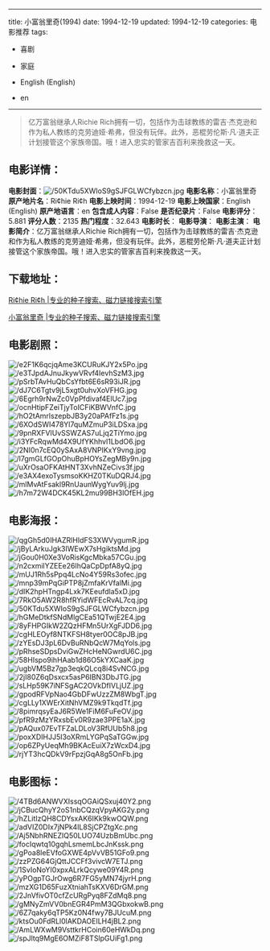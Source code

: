 
---
title: 小富翁里奇(1994)
date: 1994-12-19
updated: 1994-12-19
categories: 电影推荐
tags:
- 喜剧
- 家庭

- English (English)
- en
---


> 亿万富翁继承人Richie Rich拥有一切，包括作为击球教练的雷吉·杰克逊和作为私人教练的克劳迪娅·希弗，但没有玩伴。此外，恶棍劳伦斯·凡·道夫正计划接管这个家族帝国。哦！进入忠实的管家吉百利来挽救这一天。

## **电影详情**：

**电影封面**：<img src="https://image.tmdb.org/t/p/w200/50KTdu5XWIoS9gSJFGLWCfybzcn.jpg" alt="/50KTdu5XWIoS9gSJFGLWCfybzcn.jpg" title="/50KTdu5XWIoS9gSJFGLWCfybzcn.jpg">
**电影名称**：小富翁里奇
**原产地片名**：Ri¢hie Ri¢h
**电影上映时间**：1994-12-19
**电影上映国家**：English (English)
**原产地语言**：en
**包含成人内容**：False
**是否纪录片**：False
**电影评分**：5.881
**评分人数**：2135
**热门程度**：32.643
**电影时长**：
**电影导演**：
**电影主演**：
**电影简介**：亿万富翁继承人Richie Rich拥有一切，包括作为击球教练的雷吉·杰克逊和作为私人教练的克劳迪娅·希弗，但没有玩伴。此外，恶棍劳伦斯·凡·道夫正计划接管这个家族帝国。哦！进入忠实的管家吉百利来挽救这一天。

## **下载地址**：
[Ri¢hie Ri¢h |专业的种子搜索、磁力链接搜索引擎](https://movie.amd794.com:2083/?search=Ri%C2%A2hie%20Ri%C2%A2h&ordering=&mode=match_phrase&page_size=10&page=1)

[小富翁里奇 |专业的种子搜索、磁力链接搜索引擎](https://movie.amd794.com:2083/?search=%E5%B0%8F%E5%AF%8C%E7%BF%81%E9%87%8C%E5%A5%87&ordering=&mode=match_phrase&page_size=10&page=1)
 

## **电影剧照**：
<img src="https://image.tmdb.org/t/p/original/e2F1K6qcjqAme3KCURuKJY2x5Po.jpg" alt="/e2F1K6qcjqAme3KCURuKJY2x5Po.jpg" title="/e2F1K6qcjqAme3KCURuKJY2x5Po.jpg"><img src="https://image.tmdb.org/t/p/original/e3TJpdAJnuJkywVRvf4IevhSzM3.jpg" alt="/e3TJpdAJnuJkywVRvf4IevhSzM3.jpg" title="/e3TJpdAJnuJkywVRvf4IevhSzM3.jpg"><img src="https://image.tmdb.org/t/p/original/pSrbTAvHuQbCsYfbt6E6sR93iJR.jpg" alt="/pSrbTAvHuQbCsYfbt6E6sR93iJR.jpg" title="/pSrbTAvHuQbCsYfbt6E6sR93iJR.jpg"><img src="https://image.tmdb.org/t/p/original/dJ7C6Tgtv9jL5xgt0uhvXoVFHG.jpg" alt="/dJ7C6Tgtv9jL5xgt0uhvXoVFHG.jpg" title="/dJ7C6Tgtv9jL5xgt0uhvXoVFHG.jpg"><img src="https://image.tmdb.org/t/p/original/6Egrh9rNwZc0VpPfdivaf4ElUc7.jpg" alt="/6Egrh9rNwZc0VpPfdivaf4ElUc7.jpg" title="/6Egrh9rNwZc0VpPfdivaf4ElUc7.jpg"><img src="https://image.tmdb.org/t/p/original/ocnHtipFZeiTjyToICFiKBWVnfC.jpg" alt="/ocnHtipFZeiTjyToICFiKBWVnfC.jpg" title="/ocnHtipFZeiTjyToICFiKBWVnfC.jpg"><img src="https://image.tmdb.org/t/p/original/hO2tAmrlszepbJB3y20aPAfFz1s.jpg" alt="/hO2tAmrlszepbJB3y20aPAfFz1s.jpg" title="/hO2tAmrlszepbJB3y20aPAfFz1s.jpg"><img src="https://image.tmdb.org/t/p/original/6XOdSWI478Yl7quMZmuP3iLDSxa.jpg" alt="/6XOdSWI478Yl7quMZmuP3iLDSxa.jpg" title="/6XOdSWI478Yl7quMZmuP3iLDSxa.jpg"><img src="https://image.tmdb.org/t/p/original/9pnRXFVIUvSSWZAS7uLjq2TiYmo.jpg" alt="/9pnRXFVIUvSSWZAS7uLjq2TiYmo.jpg" title="/9pnRXFVIUvSSWZAS7uLjq2TiYmo.jpg"><img src="https://image.tmdb.org/t/p/original/i3YFcRqwMd4X9UfYKhhvl1LbdO6.jpg" alt="/i3YFcRqwMd4X9UfYKhhvl1LbdO6.jpg" title="/i3YFcRqwMd4X9UfYKhhvl1LbdO6.jpg"><img src="https://image.tmdb.org/t/p/original/2NI0n7cEQ0ySAxA8VNPlKxY9vng.jpg" alt="/2NI0n7cEQ0ySAxA8VNPlKxY9vng.jpg" title="/2NI0n7cEQ0ySAxA8VNPlKxY9vng.jpg"><img src="https://image.tmdb.org/t/p/original/l7gmGLfGOpOhuBpHOYsZegMBy9n.jpg" alt="/l7gmGLfGOpOhuBpHOYsZegMBy9n.jpg" title="/l7gmGLfGOpOhuBpHOYsZegMBy9n.jpg"><img src="https://image.tmdb.org/t/p/original/uXrOsaOFKAtHNT3XvhNZeCivs3f.jpg" alt="/uXrOsaOFKAtHNT3XvhNZeCivs3f.jpg" title="/uXrOsaOFKAtHNT3XvhNZeCivs3f.jpg"><img src="https://image.tmdb.org/t/p/original/e3AX4exoTysmsoKKHZ0TKuDQRJ4.jpg" alt="/e3AX4exoTysmsoKKHZ0TKuDQRJ4.jpg" title="/e3AX4exoTysmsoKKHZ0TKuDQRJ4.jpg"><img src="https://image.tmdb.org/t/p/original/mlMvAtFsakl9RnUaunWygYuv9lj.jpg" alt="/mlMvAtFsakl9RnUaunWygYuv9lj.jpg" title="/mlMvAtFsakl9RnUaunWygYuv9lj.jpg"><img src="https://image.tmdb.org/t/p/original/h7m72W4DCK45KL2mu99BH3lOfEH.jpg" alt="/h7m72W4DCK45KL2mu99BH3lOfEH.jpg" title="/h7m72W4DCK45KL2mu99BH3lOfEH.jpg">

## **电影海报**：
<img src="https://image.tmdb.org/t/p/original/qgGh5d0IHAZRlHIdFS3XWVygumR.jpg" alt="/qgGh5d0IHAZRlHIdFS3XWVygumR.jpg" title="/qgGh5d0IHAZRlHIdFS3XWVygumR.jpg"><img src="https://image.tmdb.org/t/p/original/jByLArkuJgk3IWEwX7sHgiktsMd.jpg" alt="/jByLArkuJgk3IWEwX7sHgiktsMd.jpg" title="/jByLArkuJgk3IWEwX7sHgiktsMd.jpg"><img src="https://image.tmdb.org/t/p/original/jGou0H0Xe3VoRisKgcMbka57CGu.jpg" alt="/jGou0H0Xe3VoRisKgcMbka57CGu.jpg" title="/jGou0H0Xe3VoRisKgcMbka57CGu.jpg"><img src="https://image.tmdb.org/t/p/original/n2cxmilYZEEe26lhQaCpDpfA8yQ.jpg" alt="/n2cxmilYZEEe26lhQaCpDpfA8yQ.jpg" title="/n2cxmilYZEEe26lhQaCpDpfA8yQ.jpg"><img src="https://image.tmdb.org/t/p/original/mUJ1Rh5sPpq4LcNo4Y59Rs3ofec.jpg" alt="/mUJ1Rh5sPpq4LcNo4Y59Rs3ofec.jpg" title="/mUJ1Rh5sPpq4LcNo4Y59Rs3ofec.jpg"><img src="https://image.tmdb.org/t/p/original/mnp39mPqGiPTP8jZmfaKrVfalMi.jpg" alt="/mnp39mPqGiPTP8jZmfaKrVfalMi.jpg" title="/mnp39mPqGiPTP8jZmfaKrVfalMi.jpg"><img src="https://image.tmdb.org/t/p/original/dIK2hpHTngp4Lxk7KEeufdla5xD.jpg" alt="/dIK2hpHTngp4Lxk7KEeufdla5xD.jpg" title="/dIK2hpHTngp4Lxk7KEeufdla5xD.jpg"><img src="https://image.tmdb.org/t/p/original/7RkO5AW2R8hfRYidWFEcRvAL7cq.jpg" alt="/7RkO5AW2R8hfRYidWFEcRvAL7cq.jpg" title="/7RkO5AW2R8hfRYidWFEcRvAL7cq.jpg"><img src="https://image.tmdb.org/t/p/original/50KTdu5XWIoS9gSJFGLWCfybzcn.jpg" alt="/50KTdu5XWIoS9gSJFGLWCfybzcn.jpg" title="/50KTdu5XWIoS9gSJFGLWCfybzcn.jpg"><img src="https://image.tmdb.org/t/p/original/hGMeDtkfSNdMlgCEa51QTwjE2E4.jpg" alt="/hGMeDtkfSNdMlgCEa51QTwjE2E4.jpg" title="/hGMeDtkfSNdMlgCEa51QTwjE2E4.jpg"><img src="https://image.tmdb.org/t/p/original/8yFHPGIkW2ZQzHFMn5UrXgFJDD6.jpg" alt="/8yFHPGIkW2ZQzHFMn5UrXgFJDD6.jpg" title="/8yFHPGIkW2ZQzHFMn5UrXgFJDD6.jpg"><img src="https://image.tmdb.org/t/p/original/cgHLEOyf8NTKFSH8tyer0OC8pJB.jpg" alt="/cgHLEOyf8NTKFSH8tyer0OC8pJB.jpg" title="/cgHLEOyf8NTKFSH8tyer0OC8pJB.jpg"><img src="https://image.tmdb.org/t/p/original/zYEsDJ3pL6DvBuRNbQcW7MqYols.jpg" alt="/zYEsDJ3pL6DvBuRNbQcW7MqYols.jpg" title="/zYEsDJ3pL6DvBuRNbQcW7MqYols.jpg"><img src="https://image.tmdb.org/t/p/original/pRhseSDpsDviGwZHcHeNGwrdU6C.jpg" alt="/pRhseSDpsDviGwZHcHeNGwrdU6C.jpg" title="/pRhseSDpsDviGwZHcHeNGwrdU6C.jpg"><img src="https://image.tmdb.org/t/p/original/58HIspo9ihHAab1d86O5kYXCaaK.jpg" alt="/58HIspo9ihHAab1d86O5kYXCaaK.jpg" title="/58HIspo9ihHAab1d86O5kYXCaaK.jpg"><img src="https://image.tmdb.org/t/p/original/ugbVM5Bz7gp3eqkQLcq8i4SvNCG.jpg" alt="/ugbVM5Bz7gp3eqkQLcq8i4SvNCG.jpg" title="/ugbVM5Bz7gp3eqkQLcq8i4SvNCG.jpg"><img src="https://image.tmdb.org/t/p/original/2jI80Z6qDsxcx5asP6IBN3DbJTG.jpg" alt="/2jI80Z6qDsxcx5asP6IBN3DbJTG.jpg" title="/2jI80Z6qDsxcx5asP6IBN3DbJTG.jpg"><img src="https://image.tmdb.org/t/p/original/sLHp59K7iNFSgAC2OVkDfIVLjUZ.jpg" alt="/sLHp59K7iNFSgAC2OVkDfIVLjUZ.jpg" title="/sLHp59K7iNFSgAC2OVkDfIVLjUZ.jpg"><img src="https://image.tmdb.org/t/p/original/gpodRFVpNao4GbDFwUzzZM8WbgT.jpg" alt="/gpodRFVpNao4GbDFwUzzZM8WbgT.jpg" title="/gpodRFVpNao4GbDFwUzzZM8WbgT.jpg"><img src="https://image.tmdb.org/t/p/original/cgLLy1XWErXitNhVMZ9k9TkqdTf.jpg" alt="/cgLLy1XWErXitNhVMZ9k9TkqdTf.jpg" title="/cgLLy1XWErXitNhVMZ9k9TkqdTf.jpg"><img src="https://image.tmdb.org/t/p/original/8pimrqsyEaJ6R5We1FiM6FuFeOV.jpg" alt="/8pimrqsyEaJ6R5We1FiM6FuFeOV.jpg" title="/8pimrqsyEaJ6R5We1FiM6FuFeOV.jpg"><img src="https://image.tmdb.org/t/p/original/pfR9zMzYRxsbEv0R9zae3PPE1aX.jpg" alt="/pfR9zMzYRxsbEv0R9zae3PPE1aX.jpg" title="/pfR9zMzYRxsbEv0R9zae3PPE1aX.jpg"><img src="https://image.tmdb.org/t/p/original/pAQux07EvTFZaLDLoV3RfUUb5h8.jpg" alt="/pAQux07EvTFZaLDLoV3RfUUb5h8.jpg" title="/pAQux07EvTFZaLDLoV3RfUUb5h8.jpg"><img src="https://image.tmdb.org/t/p/original/poxXDIHJJ5I3oXRmLYGPqSaTGGw.jpg" alt="/poxXDIHJJ5I3oXRmLYGPqSaTGGw.jpg" title="/poxXDIHJJ5I3oXRmLYGPqSaTGGw.jpg"><img src="https://image.tmdb.org/t/p/original/op6ZPyUeqMh9BKAcEuiX7zWcxD4.jpg" alt="/op6ZPyUeqMh9BKAcEuiX7zWcxD4.jpg" title="/op6ZPyUeqMh9BKAcEuiX7zWcxD4.jpg"><img src="https://image.tmdb.org/t/p/original/rjYT3hcQDkV9rFpzjGqA8g5OnFb.jpg" alt="/rjYT3hcQDkV9rFpzjGqA8g5OnFb.jpg" title="/rjYT3hcQDkV9rFpzjGqA8g5OnFb.jpg">

## **电影图标**：
<img src="https://image.tmdb.org/t/p/original/4TBd6ANWVXIssqOGAiQSxuj40Y2.png" alt="/4TBd6ANWVXIssqOGAiQSxuj40Y2.png" title="/4TBd6ANWVXIssqOGAiQSxuj40Y2.png"><img src="https://image.tmdb.org/t/p/original/jCBucQhyY2oS1nbCQzqVpyAKG2y.png" alt="/jCBucQhyY2oS1nbCQzqVpyAKG2y.png" title="/jCBucQhyY2oS1nbCQzqVpyAKG2y.png"><img src="https://image.tmdb.org/t/p/original/hZLitIzQH8CDYsxAK6IKk9kwOQW.png" alt="/hZLitIzQH8CDYsxAK6IKk9kwOQW.png" title="/hZLitIzQH8CDYsxAK6IKk9kwOQW.png"><img src="https://image.tmdb.org/t/p/original/adVIZ0DIx7jNPk4IL8SjCPZtgXc.png" alt="/adVIZ0DIx7jNPk4IL8SjCPZtgXc.png" title="/adVIZ0DIx7jNPk4IL8SjCPZtgXc.png"><img src="https://image.tmdb.org/t/p/original/Aj5NbhRNEZIQ50LUO74UzbBmUbc.png" alt="/Aj5NbhRNEZIQ50LUO74UzbBmUbc.png" title="/Aj5NbhRNEZIQ50LUO74UzbBmUbc.png"><img src="https://image.tmdb.org/t/p/original/focIqwtq10gqhLsmemLbcJnKssk.png" alt="/focIqwtq10gqhLsmemLbcJnKssk.png" title="/focIqwtq10gqhLsmemLbcJnKssk.png"><img src="https://image.tmdb.org/t/p/original/gPoa8leEVfoGXWE4pVvVB51GFo9.png" alt="/gPoa8leEVfoGXWE4pVvVB51GFo9.png" title="/gPoa8leEVfoGXWE4pVvVB51GFo9.png"><img src="https://image.tmdb.org/t/p/original/zzPZG64GjQttJCCFf3vivcW7ETJ.png" alt="/zzPZG64GjQttJCCFf3vivcW7ETJ.png" title="/zzPZG64GjQttJCCFf3vivcW7ETJ.png"><img src="https://image.tmdb.org/t/p/original/1SvIoNoYI0xpxALrkQcywe09Y4R.png" alt="/1SvIoNoYI0xpxALrkQcywe09Y4R.png" title="/1SvIoNoYI0xpxALrkQcywe09Y4R.png"><img src="https://image.tmdb.org/t/p/original/yPOgpTGJrOwg6R7FG5yMN74jyrH.png" alt="/yPOgpTGJrOwg6R7FG5yMN74jyrH.png" title="/yPOgpTGJrOwg6R7FG5yMN74jyrH.png"><img src="https://image.tmdb.org/t/p/original/mzXG1D65FuzXtniahTsKXV6DrGM.png" alt="/mzXG1D65FuzXtniahTsKXV6DrGM.png" title="/mzXG1D65FuzXtniahTsKXV6DrGM.png"><img src="https://image.tmdb.org/t/p/original/2JnVfivOT0cfZcURgPyq8FZdMq8.png" alt="/2JnVfivOT0cfZcURgPyq8FZdMq8.png" title="/2JnVfivOT0cfZcURgPyq8FZdMq8.png"><img src="https://image.tmdb.org/t/p/original/gMNyZmVV0bnEGR4PmM3QGbxokwB.png" alt="/gMNyZmVV0bnEGR4PmM3QGbxokwB.png" title="/gMNyZmVV0bnEGR4PmM3QGbxokwB.png"><img src="https://image.tmdb.org/t/p/original/6Z7qaky6qTP5Kz0N4fwy7BJUcuM.png" alt="/6Z7qaky6qTP5Kz0N4fwy7BJUcuM.png" title="/6Z7qaky6qTP5Kz0N4fwy7BJUcuM.png"><img src="https://image.tmdb.org/t/p/original/ktsOu0FdRLl0lAKDAOEILH4jBL2.png" alt="/ktsOu0FdRLl0lAKDAOEILH4jBL2.png" title="/ktsOu0FdRLl0lAKDAOEILH4jBL2.png"><img src="https://image.tmdb.org/t/p/original/AmLWXwM9VsttkrHCoin60eHWkDq.png" alt="/AmLWXwM9VsttkrHCoin60eHWkDq.png" title="/AmLWXwM9VsttkrHCoin60eHWkDq.png"><img src="https://image.tmdb.org/t/p/original/spJltq9MgE6OMZiF8TSlpGUiFg1.png" alt="/spJltq9MgE6OMZiF8TSlpGUiFg1.png" title="/spJltq9MgE6OMZiF8TSlpGUiFg1.png">
